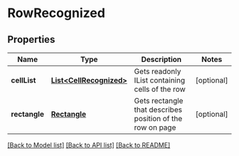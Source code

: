 ﻿
# RowRecognized


## Properties
Name | Type | Description | Notes
------------ | ------------- | ------------- | -------------
**cellList** | [**List&lt;CellRecognized&gt;**](CellRecognized.md) | Gets readonly IList containing cells of the row | [optional]
**rectangle** | [**Rectangle**](Rectangle.md) | Gets rectangle that describes position of the row on page | [optional]


[[Back to Model list]](../../README.md#documentation-for-models) [[Back to API list]](../../README.md#documentation-for-api-endpoints) [[Back to README]](../../README.md)


